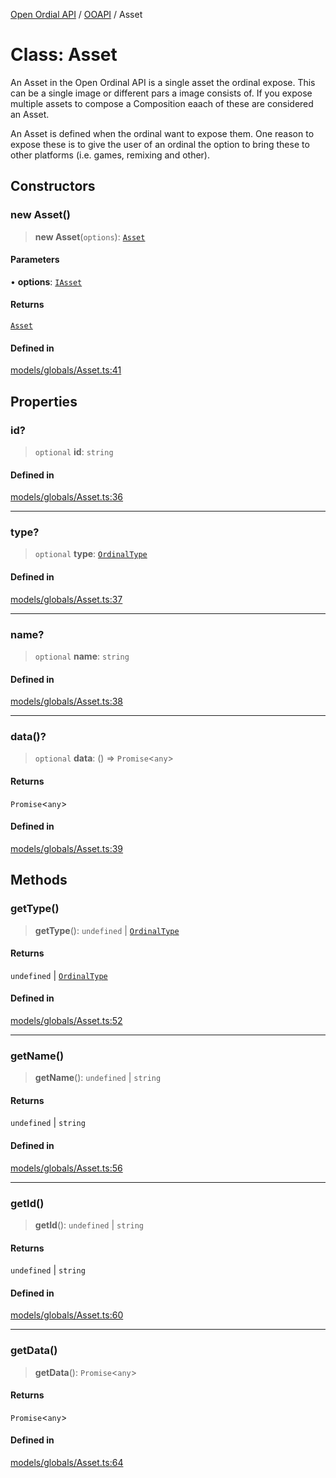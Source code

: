 [Open Ordial API](../../README.md) / [OOAPI](../README.md) / Asset

# Class: Asset

An Asset in the Open Ordinal API is a single asset the ordinal expose.
This can be a single image or different pars a image consists of.
If you expose multiple assets to compose a Composition eaach of these
are considered an Asset.

An Asset is defined when the ordinal want to expose them. One reason
to expose these is to give the user of an ordinal the option to bring
these to other platforms (i.e. games, remixing and other).

## Constructors

### new Asset()

> **new Asset**(`options`): [`Asset`](Asset.md)

#### Parameters

• **options**: [`IAsset`](../interfaces/IAsset.md)

#### Returns

[`Asset`](Asset.md)

#### Defined in

[models/globals/Asset.ts:41](https://github.com/sagaverse-io/SagaverseOrdinalAPI/blob/90d228bc8061a836e19a66b3b1e83f3192c2e482/src/models/globals/Asset.ts#L41)

## Properties

### id?

> `optional` **id**: `string`

#### Defined in

[models/globals/Asset.ts:36](https://github.com/sagaverse-io/SagaverseOrdinalAPI/blob/90d228bc8061a836e19a66b3b1e83f3192c2e482/src/models/globals/Asset.ts#L36)

***

### type?

> `optional` **type**: [`OrdinalType`](../enumerations/OrdinalType.md)

#### Defined in

[models/globals/Asset.ts:37](https://github.com/sagaverse-io/SagaverseOrdinalAPI/blob/90d228bc8061a836e19a66b3b1e83f3192c2e482/src/models/globals/Asset.ts#L37)

***

### name?

> `optional` **name**: `string`

#### Defined in

[models/globals/Asset.ts:38](https://github.com/sagaverse-io/SagaverseOrdinalAPI/blob/90d228bc8061a836e19a66b3b1e83f3192c2e482/src/models/globals/Asset.ts#L38)

***

### data()?

> `optional` **data**: () => `Promise`\<`any`\>

#### Returns

`Promise`\<`any`\>

#### Defined in

[models/globals/Asset.ts:39](https://github.com/sagaverse-io/SagaverseOrdinalAPI/blob/90d228bc8061a836e19a66b3b1e83f3192c2e482/src/models/globals/Asset.ts#L39)

## Methods

### getType()

> **getType**(): `undefined` \| [`OrdinalType`](../enumerations/OrdinalType.md)

#### Returns

`undefined` \| [`OrdinalType`](../enumerations/OrdinalType.md)

#### Defined in

[models/globals/Asset.ts:52](https://github.com/sagaverse-io/SagaverseOrdinalAPI/blob/90d228bc8061a836e19a66b3b1e83f3192c2e482/src/models/globals/Asset.ts#L52)

***

### getName()

> **getName**(): `undefined` \| `string`

#### Returns

`undefined` \| `string`

#### Defined in

[models/globals/Asset.ts:56](https://github.com/sagaverse-io/SagaverseOrdinalAPI/blob/90d228bc8061a836e19a66b3b1e83f3192c2e482/src/models/globals/Asset.ts#L56)

***

### getId()

> **getId**(): `undefined` \| `string`

#### Returns

`undefined` \| `string`

#### Defined in

[models/globals/Asset.ts:60](https://github.com/sagaverse-io/SagaverseOrdinalAPI/blob/90d228bc8061a836e19a66b3b1e83f3192c2e482/src/models/globals/Asset.ts#L60)

***

### getData()

> **getData**(): `Promise`\<`any`\>

#### Returns

`Promise`\<`any`\>

#### Defined in

[models/globals/Asset.ts:64](https://github.com/sagaverse-io/SagaverseOrdinalAPI/blob/90d228bc8061a836e19a66b3b1e83f3192c2e482/src/models/globals/Asset.ts#L64)
